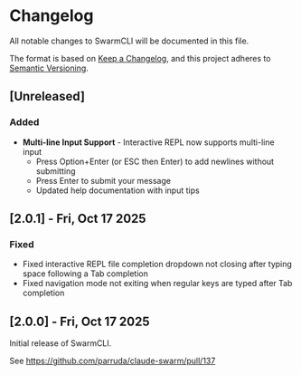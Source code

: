 # Changelog

All notable changes to SwarmCLI will be documented in this file.

The format is based on [Keep a Changelog](https://keepachangelog.com/en/1.0.0/),
and this project adheres to [Semantic Versioning](https://semver.org/spec/v2.0.0.html).

## [Unreleased]

### Added
- **Multi-line Input Support** - Interactive REPL now supports multi-line input
  - Press Option+Enter (or ESC then Enter) to add newlines without submitting
  - Press Enter to submit your message
  - Updated help documentation with input tips

## [2.0.1] - Fri, Oct 17 2025

### Fixed

- Fixed interactive REPL file completion dropdown not closing after typing space following a Tab completion
- Fixed navigation mode not exiting when regular keys are typed after Tab completion

## [2.0.0] - Fri, Oct 17 2025

Initial release of SwarmCLI.

See https://github.com/parruda/claude-swarm/pull/137
